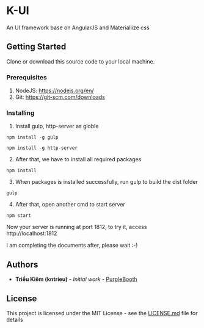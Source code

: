 # K-UI

An UI framework base on AngularJS and Materiallize css

## Getting Started

Clone or download this source code to your local machine.

### Prerequisites 
1. NodeJS: https://nodejs.org/en/
2. Git: https://git-scm.com/downloads

### Installing

1. Install gulp, http-server as globle

```
npm install -g gulp 

npm install -g http-server
```
2. After that, we have to install all required packages

```
npm install
```

3. When packages is installed successfully, run gulp to build the dist folder

```
gulp
```

4. After that, open another cmd to start server

```
npm start
```

Now your server is running at port 1812, to try it, access http://localhost:1812

I am completing the documents after, please wait :-)



## Authors

* **Triều Kiêm (kntrieu)** - *Initial work* - [PurpleBooth](https://github.com/nhuttrieukiem/)


## License

This project is licensed under the MIT License - see the [LICENSE.md](LICENSE.md) file for details

